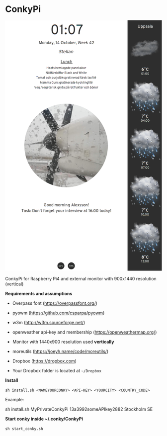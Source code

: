 # ConkyPi
![alt tag](https://github.com/xexpanderx/ConkyPi/blob/master/screenshot.png)

ConkyPi for Raspberry Pi4 and external monitor with 900x1440 resolution (vertical)

<b>Requirements and assumptions</b>

- Overpass font (https://overpassfont.org/)
- pyowm (https://github.com/csparpa/pyowm)
- w3m (http://w3m.sourceforge.net/)
- openweather api-key and membership (https://openweathermap.org/)
- Monitor with 1440x900 resolution used <b> vertically </b>
- moreutils (https://joeyh.name/code/moreutils/)


- Dropbox (https://dropbox.com)

- Your Dropbox folder is located at `~/Dropbox`

<b>Install</b>

`sh install.sh <NAMEYOURCONKY> <API-KEY> <YOURCITY> <COUNTRY_CODE>`

Example:

sh install.sh MyPrivateConkyPi 13a3992someAPIkey2882 Stockholm SE

<b>Start conky inside ~/.conky/ConkyPi</b>

`sh start_conky.sh`
